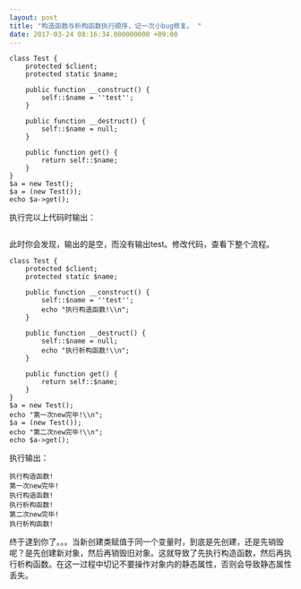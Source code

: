 ```yaml
---
layout: post
title: "构造函数与析构函数执行顺序，记一次小bug修复。 "
date: 2017-03-24 08:16:34.000000000 +09:00
---
```


```
class Test {
    protected $client;
    protected static $name;

    public function __construct() {
        self::$name = ''test'';
    }

    public function __destruct() {
        self::$name = null;
    }

    public function get() {
        return self::$name;
    }
}
$a = new Test();
$a = (new Test());
echo $a->get();
```
执行完以上代码时输出：
```

```
此时你会发现，输出的是空，而没有输出test。修改代码，查看下整个流程。
```
class Test {
    protected $client;
    protected static $name;

    public function __construct() {
        self::$name = ''test'';
        echo "执行构造函数!\\n";
    }

    public function __destruct() {
        self::$name = null;
        echo "执行析构函数!\\n";
    }

    public function get() {
        return self::$name;
    }
}
$a = new Test();
echo "第一次new完毕!\\n";
$a = (new Test());
echo "第二次new完毕!\\n";
echo $a->get();
```
执行输出：
```
执行构造函数!
第一次new完毕!
执行构造函数!
执行析构函数!
第二次new完毕!
执行析构函数!
```
终于逮到你了。。。当新创建类赋值于同一个变量时，到底是先创建，还是先销毁呢？是先创建新对象，然后再销毁旧对象。这就导致了先执行构造函数，然后再执行析构函数。在这一过程中切记不要操作对象内的静态属性，否则会导致静态属性丢失。